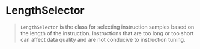 # LengthSelector

> `LengthSelector` is the class for selecting instruction samples based on the length of the instruction. Instructions that are too long or too short can affect data quality and are not conducive to instruction tuning.
